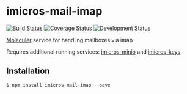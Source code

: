 # imicros-mail-imap
[![Build Status](https://travis-ci.org/al66/imicros-mail-imap.svg?branch=master)](https://travis-ci.org/al66/imicros-mail-imap)
[![Coverage Status](https://coveralls.io/repos/github/al66/imicros-mail-imap/badge.svg?branch=master)](https://coveralls.io/github/al66/imicros-mail-imap?branch=master)
[![Development Status](https://img.shields.io/badge/status-experimental-orange)](https://img.shields.io/badge/status-experimental-orange)

[Moleculer](https://github.com/moleculerjs/moleculer)  service for handling mailboxes via imap

Requires additional running services: [imicros-minio](https://github.com/al66/imicros-minio) and [imicros-keys](https://github.com/al66/imicros-keys)

## Installation
```
$ npm install imicros-mail-imap --save
```

